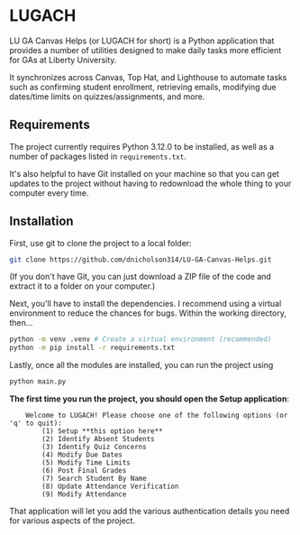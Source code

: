 # LUGACH

LU GA Canvas Helps (or LUGACH for short) is a Python application that provides a
number of utilities designed to make daily tasks more efficient for GAs at Liberty
University.

It synchronizes across Canvas, Top Hat, and Lighthouse to automate tasks such as
confirming student enrollment, retrieving emails, modifying due dates/time limits
on quizzes/assignments, and more.

## Requirements

The project currently requires Python 3.12.0 to be installed, as well as a number
of packages listed in `requirements.txt`.

It's also helpful to have Git installed on your machine so that you can get
updates to the project without having to redownload the whole thing to your
computer every time.

## Installation

First, use git to clone the project to a local folder:

```bash
git clone https://github.com/dnicholson314/LU-GA-Canvas-Helps.git
```

(If you don't have Git, you can just download a ZIP file of the code and extract
it to a folder on your computer.)

Next, you'll have to install the dependencies. I recommend using a virtual
environment to reduce the chances for bugs. Within the working directory, then...

```bash
python -m venv .venv # Create a virtual environment (recommended)
python -m pip install -r requirements.txt
```

Lastly, once all the modules are installed, you can run the project using

```bash
python main.py
```

**The first time you run the project, you should open the Setup application**:

```
    Welcome to LUGACH! Please choose one of the following options (or 'q' to quit): 
        (1) Setup **this option here**
        (2) Identify Absent Students
        (3) Identify Quiz Concerns
        (4) Modify Due Dates
        (5) Modify Time Limits
        (6) Post Final Grades
        (7) Search Student By Name
        (8) Update Attendance Verification
        (9) Modify Attendance
```

That application will let you add the various authentication details you need
for various aspects of the project.
